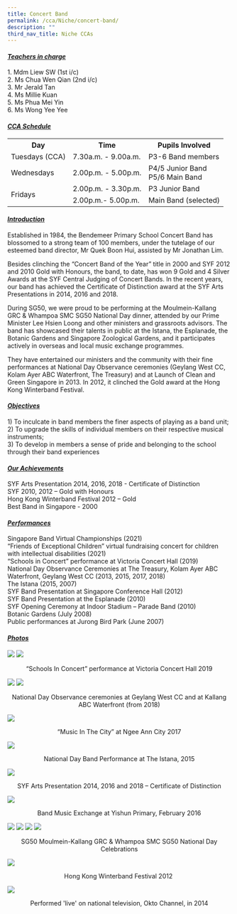 ```yaml
---
title: Concert Band
permalink: /cca/Niche/concert-band/
description: ""
third_nav_title: Niche CCAs
---
```

#### _<u>Teachers in charge</u>_

1\. Mdm Liew SW (1st i/c) <br>
2\. Ms Chua Wen Qian (2nd i/c) <br>
3\. Mr Jerald Tan <br>
4\. Ms Millie Kuan <br>
5\. Ms Phua Mei Yin <br>
6\. Ms Wong Yee Yee

#### _<u>CCA Schedule</u>_  

<table>
	<tr>
		<th> Day </th>
		<th> Time </th>
		<th> Pupils Involved </th>
	</tr>
	<tr>
		<td> Tuesdays (CCA) </td>
		<td> 7.30a.m. - 9.00a.m. </td>
		<td> P3-6 Band members </td>
	</tr>
	<tr>
		<td> Wednesdays </td>
		<td> 2.00p.m. - 5.00p.m. </td>
		<td> P4/5 Junior Band <br> P5/6 Main Band </td>
	</tr>
	<tr>
		<td rowspan="2"> Fridays </td>
		<td> 2.00p.m. - 3.30p.m. </td>
		<td> P3 Junior Band </td>
	</tr>
	<tr>
		<td> 2.00p.m.- 5.00p.m. </td>
		<td> Main Band (selected) </td>
	</tr>
</table>

#### _<u>Introduction</u>_   

Established in 1984, the Bendemeer Primary School Concert Band has blossomed to a strong team of 100 members, under the tutelage of our esteemed band director, Mr Quek Boon Hui, assisted by Mr Jonathan Lim.

Besides clinching the “Concert Band of the Year” title in 2000 and SYF 2012 and 2010 Gold with Honours, the band, to date, has won 9 Gold and 4 Silver Awards at the SYF Central Judging of Concert Bands. In the recent years, our band has achieved the Certificate of Distinction award at the SYF Arts Presentations in 2014, 2016 and 2018.

During SG50, we were proud to be performing at the Moulmein-Kallang GRC & Whampoa SMC SG50 National Day dinner, attended by our Prime Minister Lee Hsien Loong and other ministers and grassroots advisors. The band has showcased their talents in public at the Istana, the Esplanade, the Botanic Gardens and Singapore Zoological Gardens, and it participates actively in overseas and local music exchange programmes.

They have entertained our ministers and the community with their fine performances at National Day Observance ceremonies (Geylang West CC, Kolam Ayer ABC Waterfront, The Treasury) and at Launch of Clean and Green Singapore in 2013. In 2012, it clinched the Gold award at the Hong Kong Winterband Festival.

#### _<u>Objectives</u>_

1\) To inculcate in band members the finer aspects of playing as a band unit; <br>
2) To upgrade the skills of individual members on their respective musical instruments; <br>
3) To develop in members a sense of pride and belonging to the school through their band experiences

#### _<u>Our Achievements</u>_

SYF Arts Presentation 2014, 2016, 2018 - Certificate of Distinction <br>
SYF 2010, 2012 – Gold with Honours <br>
Hong Kong Winterband Festival 2012 – Gold <br>
Best Band in Singapore - 2000

#### _<u>Performances</u>_

Singapore Band Virtual Championships (2021)  <br>
“Friends of Exceptional Children” virtual fundraising concert for children with intellectual disabilities (2021) <br>
“Schools in Concert” performance at Victoria Concert Hall (2019) <br>
National Day Observance Ceremonies at The Treasury, Kolam Ayer ABC Waterfront, Geylang West CC (2013, 2015, 2017, 2018) <br>
The Istana (2015, 2007) <br>
SYF Band Presentation at Singapore Conference Hall (2012) <br>
SYF Band Presentation at the Esplanade (2010) <br>
SYF Opening Ceremony at Indoor Stadium – Parade Band (2010) <br>
Botanic Gardens (July 2008) <br>
Public performances at Jurong Bird Park (June 2007)  

#### _<u>Photos</u>_  

![](/images/1%20(25).jpg)
![](/images/2%20(24).jpg)

<p align="center">“Schools In Concert” performance at Victoria Concert Hall 2019</p>

![](/images/3%20(21).jpg)
![](/images/concert%20band.png)

<p align="center">National Day Observance ceremonies at Geylang West CC and at Kallang ABC Waterfront (from 2018) </p>

![](/images/concert%20band%202.png)

<p align="center">“Music In The City” at Ngee Ann City 2017  </p>

![](/images/concert%20band%203.png)

<p align="center">National Day Band Performance at The Istana, 2015  </p>

![](/images/concert%20band%204.png)

<p align="center">SYF Arts Presentation 2014, 2016 and 2018 – Certificate of Distinction  </p>

![](/images/concert%20band%209.png)

<p align="center">Band Music Exchange at Yishun Primary, February 2016</p>

![](/images/concert%20band%205.png)
![](/images/concert%20band%206.png)
![](/images/concert%20band%207.png)
![](/images/concert%20band%208.png)

<p align="center">SG50 Moulmein-Kallang GRC & Whampoa SMC SG50 National Day Celebrations  </p>

![](/images/concert%20band%2010.png)

<p align="center">Hong Kong Winterband Festival 2012 </p>

![](/images/concert%20band%2011.png)

 <p align="center">Performed 'live' on national television, Okto Channel, in 2014 </p>